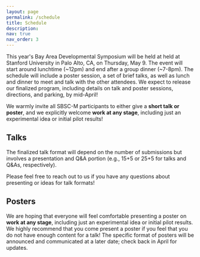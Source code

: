 ```yaml
---
layout: page
permalink: /schedule
title: Schedule
description: 
nav: true
nav_order: 3
---
```


This year's Bay Area Developmental Symposium will be held at held at Stanford University in Palo Alto, CA, on Thursday, May 9. The event will start around lunchtime (~12pm) and end after a group dinner (~7-8pm). The schedule will include a poster session, a set of brief talks, as well as lunch and dinner to meet and talk with the other attendees. We expect to release our finalized program, including details on talk and poster sessions, directions, and parking, by mid-April!


We warmly invite all SBSC-M participants to either give a <b>short talk or poster</b>, and we explicitly welcome <b>work at any stage</b>, including just an experimental idea or initial pilot results!

<h2>Talks</h2>
The finalized talk format will depend on the number of submissions but involves a presentation and Q&A portion (e.g., 15+5 or 25+5 for talks and Q&As, respectively).

Please feel free to reach out to us if you have any questions about presenting or ideas for talk formats!

<h2>Posters</h2>
We are hoping that everyone will feel comfortable presenting a poster on <b>work at any stage</b>, including just an experimental idea or initial pilot results. We highly recommend that you come present a poster if you feel that you do not have enough content for a talk! The specific format of posters will be announced and communicated at a later date; check back in April for updates.